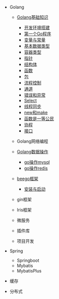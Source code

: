 * Golang

  * [Golang基础知识](/Golang/basic/GolangBasic.md)
    * [开发环境搭建](/Golang/basic/Development-environment-setup.md)
    * [第一个Go程序](/Golang/basic/The-first-Go-program.md)
    * [变量与常量](/Golang/basic/Variables-and-constants.md)
    * [基本数据类型](/Golang/basic/Primitive-data-types.md)
    * [容器类型](/Golang/basic/Container-type.md)
    * [指针](/Golang/basic/Pointer.md)
    * [结构体](/Golang/basic/Structs.md)
    * [函数](/Golang/basic/Func.md)
    * [包](/Golang/basic/Package.md)
    * [流程控制](/Golang/basic/Process-control.md)
    * [通道](/Golang/basic/Channel.md)
    * [错误和异常](/Golang/basic/Errors-and-exceptions.md)
    * [Select](/Golang/basic/Select.md)
    * [线程同步](/Golang/basic/Thread-sync.md)
    * [new和make](/Golang/basic/new-make.md)
    * [函数是一等公民](/Golang/basic/First-class-function.md)
    * [协程](/Golang/basic/Groutine.md)
    * [接口](/Golang/basic/Interface.md)
  * Golang网络编程
  
  * [Golang数据操作](/Golang/database/database.md)
    * [go操作mysql](/Golang/database/mysql.md)
    * [go操作redis](/Golang/database/redis.md)
  * [beego框架](/Golang/beego/beego.md)
    * [安装与启动](/Golang/beego/InstallAndSetup.md)
  * gin框架
  * Iris框架
  * 微服务
  * 插件库
  * 项目开发
  
* Spring
  * Springboot
  * Mybatis
  * MybatisPlus
* 缓存
* 分布式